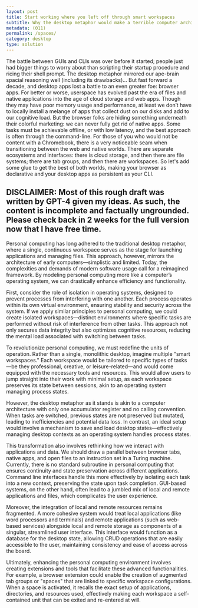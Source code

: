 ```yaml
---
layout: post
title: Start working where you left off through smart workspaces
subtitle: Why the desktop metaphor would make a terrible computer architecture
metadata: (011)
permalink: /spaces/
category: desktop
type: solution
---
```


The battle between GUIs and CLIs was over before it started; people just had bigger things to worry about than scripting their startup procedure and ricing their shell prompt. The desktop metaphor mirrored our ape-brain spacial reasoning well (including its drawbacks)… But fast forward a decade, and  desktop apps lost a battle to an even greater foe: browser apps. For better or worse, userspace has evolved past the era of files and native applications into the age of cloud storage and web apps. Though they may have poor memory usage and performance, at least we don’t have to locally install a melange of apps that collect dust on our disks and add to our cognitive load. But the browser folks are hiding something underneath their colorful marketing: we can never fully get rid of native apps. Some tasks must be achievable offline, or with low latency, and the best approach is often through the command-line. For those of you who would not be content with a Chromebook, there is a very noticeable seam when transitioning between the web and native worlds. There are separate ecosystems and interfaces: there is cloud storage, and then there are file systems; there are tab groups, and then there are workspaces. So let's add some glue to get the best of both worlds, making your browser as declarative and your desktop apps as persistent as your CLI.

## **DISCLAIMER:** Most of this rough draft was written by GPT-4 given my ideas. As such, the content is incomplete and factually ungrounded. Please check back in 2 weeks for the full version now that I have free time.

Personal computing has long adhered to the traditional desktop metaphor, where a single, continuous workspace serves as the stage for launching applications and managing files. This approach, however, mirrors the architecture of early computers—simplistic and limited. Today, the complexities and demands of modern software usage call for a reimagined framework. By modeling personal computing more like a computer’s operating system, we can drastically enhance efficiency and functionality.

First, consider the role of isolation in operating systems, designed to prevent processes from interfering with one another. Each process operates within its own virtual environment, ensuring stability and security across the system. If we apply similar principles to personal computing, we could create isolated workspaces—distinct environments where specific tasks are performed without risk of interference from other tasks. This approach not only secures data integrity but also optimizes cognitive resources, reducing the mental load associated with switching between tasks.

To revolutionize personal computing, we must redefine the units of operation. Rather than a single, monolithic desktop, imagine multiple "smart workspaces." Each workspace would be tailored to specific types of tasks—be they professional, creative, or leisure-related—and would come equipped with the necessary tools and resources. This would allow users to jump straight into their work with minimal setup, as each workspace preserves its state between sessions, akin to an operating system managing process states.

However, the desktop metaphor as it stands is akin to a computer architecture with only one accumulator register and no calling convention. When tasks are switched, previous states are not preserved but mutated, leading to inefficiencies and potential data loss. In contrast, an ideal setup would involve a mechanism to save and load desktop states—effectively managing desktop contexts as an operating system handles process states.

This transformation also involves rethinking how we interact with applications and data. We should draw a parallel between browser tabs, native apps, and open files to an instruction set in a Turing machine. Currently, there is no standard subroutine in personal computing that ensures continuity and state preservation across different applications. Command line interfaces handle this more effectively by isolating each task into a new context, preserving the state upon task completion. GUI-based systems, on the other hand, often lead to a jumbled mix of local and remote applications and files, which complicates the user experience.

Moreover, the integration of local and remote resources remains fragmented. A more cohesive system would treat local applications (like word processors and terminals) and remote applications (such as web-based services) alongside local and remote storage as components of a singular, streamlined user interface. This interface would function as a database for the desktop state, allowing CRUD operations that are easily accessible to the user, maintaining consistency and ease of access across the board.

Ultimately, enhancing the personal computing environment involves creating extensions and tools that facilitate these advanced functionalities. For example, a browser extension could enable the creation of augmented tab groups or "spaces" that are linked to specific workspace configurations. When a space is activated, it recalls the exact setup of applications, directories, and resources used, effectively making each workspace a self-contained unit that can be exited and re-entered at will.
